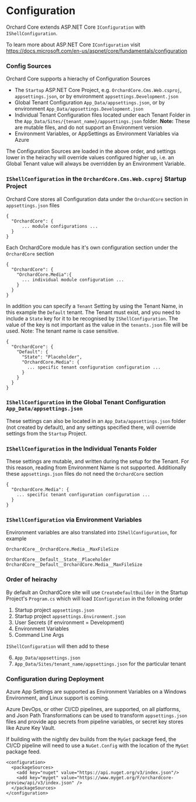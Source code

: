 # Configuration

Orchard Core extends ASP.NET Core `IConfiguration` with `IShellConfiguration`.

To learn more about ASP.NET Core `IConfiguration` visit https://docs.microsoft.com/en-us/aspnet/core/fundamentals/configuration

### Config Sources

Orchard Core supports a hierachy of Configuration Sources

* The `Startup` ASP.NET Core Project, e.g. `OrchardCore.Cms.Web.csproj`, `appsettings.json`, or by environment  `appsettings.Development.json`
* Global Tenant Configuration `App_Data/appsettings.json`, or by environment `App_Data/appsettings.Development.json`  
* Individual Tenant Configuration files located under each Tenant Folder in the `App_Data/Sites/{tenant_name}/appsettings.json` folder. **Note:** These are mutable files, and do not support an Environment version
* Environment Variables, or AppSettings as Environment Variables via Azure

The Configuration Sources are loaded in the above order, and settings lower in the heirachy will override values configured higher up, i.e. an Global Tenant value will always be overridden by an Environment Variable.

### `IShellConfiguration` in the `OrchardCore.Cms.Web.csproj` Startup Project

Orchard Core stores all Configuration data under the `OrchardCore` section in `appsettings.json` files

```
{
  "OrchardCore": {
      ... module configurations ...
  }
}
```

Each OrchardCore module has it's own configuration section under the `OrchardCore` section

```
{
  "OrchardCore": {
    "OrchardCore.Media":{
      ... individual module configuration ...
    }
  }
}
```

In addition you can specify a `Tenant` Setting by using the Tenant Name, in this example the `Default` tenant. The Tenant must exist, and you need to include a `State` key for it to be recognised by `IShellConfiguration`. The value of the key is not important as the value in the `tenants.json` file will be used. Note: The tenant name is case sensitive.

```
{
  "OrchardCore": {
    "Default": {
      "State": "Placeholder",
      "OrchardCore.Media": {
        ... specific tenant configuration configuration ...
      }
    }
  }
}
```

### `IShellConfiguration` in the Global Tenant Configuration `App_Data/appsettings.json`

These settings can also be located in an `App_Data/appsettings.json` folder (not created by default), and any settings specified there, will override settings from the `Startup` Project.

### `IShellConfiguration` in the Individual Tenants Folder

These settings are mutable, and written during the setup for the Tenant. For this reason, reading from Environment Name is not supported.
Additionally these `appsettings.json` files do not need the `OrchardCore` section
```
{
  "OrchardCore.Media": {
    ... specific tenant configuration configuration ...
  }
}
```

### `IShellConfiguration` via Environment Variables

Environment variables are also translated into `IShellConfiguration`, for example

```
OrchardCore__OrchardCore.Media__MaxFileSize

OrchardCore__Default__State__Placeholder
OrchardCore__Default__OrchardCore.Media__MaxFileSize
```

### Order of heirachy

By default an OrchardCore site will use `CreateDefaultBuilder` in the Startup Project's `Program.cs` which will load `IConfiguration` in the following order

1. Startup project `appsettings.json`
2. Startup project `appsettings.Environment.json`
3. User Secrets (if environment = Development)
4. Environment Variables
5. Command Line Args

`IShellConfiguration` will then add to these

6. `App_Data/appsettings.json`
7. `App_Data/Sites/tenant_name/appsettings.json` for the particular tenant

### Configuration during Deployment

Azure App Settings are supported as Environment Variables on a Windows Environment, and Linux support is coming.

Azure DevOps, or other CI/CD pipelines, are supported, on all platforms, and Json Path Transformations can be used to transform `appsettings.json` files and provide app secrets from pipeline variables, or secret key stores like Azure Key Vault.

If building with the nightly dev builds from the `MyGet` package feed, the CI/CD pipeline will need to use a `NuGet.Config` with the location of the `MyGet` package feed.

```
<configuration>
  <packageSources>
    <add key="nuget" value="https://api.nuget.org/v3/index.json"/>
    <add key="myget" value="https://www.myget.org/F/orchardcore-preview/api/v3/index.json" />
  </packageSources>
</configuration>
```
